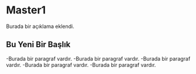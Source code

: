 # Master1
Burada bir açıklama eklendi.

## Bu Yeni Bir Başlık
-Burada bir paragraf vardır.
-Burada bir paragraf vardır.
-Burada bir paragraf vardır.
-Burada bir paragraf vardır.
-Burada bir paragraf vardır.
